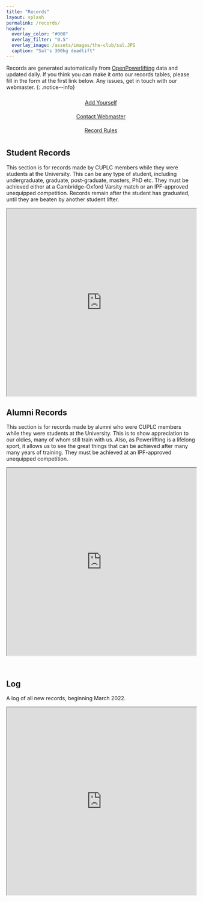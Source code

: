 ```yaml
---
title: "Records"
layout: splash
permalink: /records/
header:
  overlay_color: "#000"
  overlay_filter: "0.5"
  overlay_image: /assets/images/the-club/sal.JPG
  caption: "Sal's 300kg deadlift"
---
```


<style>

.grid-container_records {
  /**
   * User input values.
   */
  --grid-layout-gap: 3em;
  --grid-column-count: 3;
  --grid-item--min-width: 300px;

  /**
   * Calculated values.
   */
  --gap-count: calc(var(--grid-column-count) - 1);
  --total-gap-width: calc(var(--gap-count) * var(--grid-layout-gap));
  --grid-item--max-width: calc((100% - var(--total-gap-width)) / var(--grid-column-count));

  display: grid;
  grid-template-columns: repeat(auto-fill, minmax(max(var(--grid-item--min-width), var(--grid-item--max-width)), 1fr));
  column-gap: 1em;
}

.grid-item_records {
  padding: 10px;
  text-align: center;
}
</style>

Records are generated automatically from [OpenPowerlifting](https://www.openpowerlifting.org/) data and updated daily. If you think you can make it onto our records tables, please fill in the form at the first link below. Any issues, get in touch with our webmaster. 
{: .notice--info}

<div class="grid-container_records">
  <div class="grid-item_records"><a href="https://forms.gle/LCi33682nLttmZsj7" class="btn btn--primary btn--block ">Add Yourself</a></div>
  <div class="grid-item_records"><a href="mailto:cuplc-webmaster@srcf.net" class="btn btn--primary btn--block ">Contact Webmaster</a></div>
  <div class="grid-item_records"><a href="{{site.url}}{{site.baseurl}}/record-rules/" class="btn btn--primary btn--block ">Record Rules</a></div>
</div>


## Student Records

This section is for records made by CUPLC members while they were students at the University. This can be any type of student, including undergraduate, graduate, post-graduate, masters, PhD etc. They must be achieved either at a Cambridge-Oxford Varsity match or an IPF-approved unequipped competition. Records remain after the student has graduated, until they are beaten by another student lifter.



<iframe width="100%" height="500" src="https://docs.google.com/spreadsheets/d/e/2PACX-1vTTQ_wtG2D0OT0cx0AE5FfdkNIYzoXpwr1smnB94svfxHoxF1TwLRq0beLtnIXgqA81T4VsR5anDcxU/pubhtml?single=true&gid=81419962&range=a1:n23&widget=false&chrome=false"></iframe>

## Alumni Records

This section is for records made by alumni who were CUPLC members while they were students at the University. This is to show appreciation to our oldies, many of whom still train with us. Also, as Powerlifting is a lifelong sport, it allows us to see the great things that can be achieved after many many years of training. They must be achieved at an IPF-approved unequipped competition. 

<iframe width="100%" height="500" src="https://docs.google.com/spreadsheets/d/e/2PACX-1vTTQ_wtG2D0OT0cx0AE5FfdkNIYzoXpwr1smnB94svfxHoxF1TwLRq0beLtnIXgqA81T4VsR5anDcxU/pubhtml?single=true&gid=1609445208&range=a1:n23&widget=false&chrome=false"></iframe>

&nbsp;  


## Log

A log of all new records, beginning March 2022.

<iframe width="100%" height="500" src="https://docs.google.com/spreadsheets/d/e/2PACX-1vTTQ_wtG2D0OT0cx0AE5FfdkNIYzoXpwr1smnB94svfxHoxF1TwLRq0beLtnIXgqA81T4VsR5anDcxU/pubhtml?single=true&gid=1080159208&range=a1:a100&widget=false&chrome=false"></iframe>

